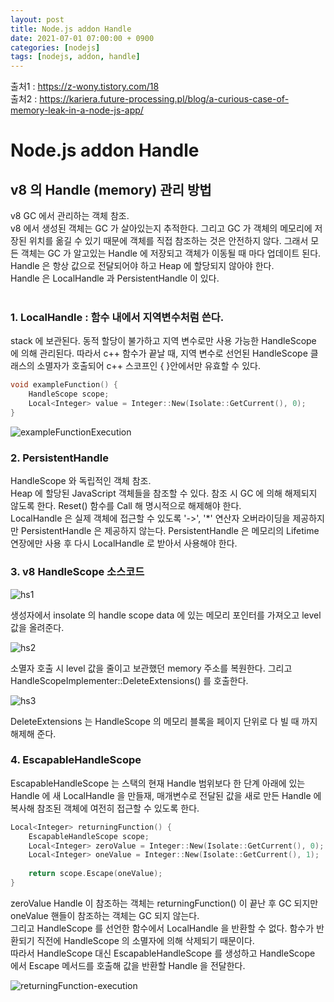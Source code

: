 ```yaml
---
layout: post
title: Node.js addon Handle
date: 2021-07-01 07:00:00 + 0900
categories: [nodejs]
tags: [nodejs, addon, handle]
---
```

출처1 : https://z-wony.tistory.com/18   
출처2 : https://kariera.future-processing.pl/blog/a-curious-case-of-memory-leak-in-a-node-js-app/

# Node.js addon Handle

## v8 의 Handle (memory) 관리 방법
v8 GC 에서 관리하는 객체 참조.   
v8 에서 생성된 객체는 GC 가 살아있는지 추적한다. 그리고 GC 가 객체의 메모리에 저장된 위치를 옮길 수 있기 때문에 객체를 직접 참조하는 것은 안전하지 않다. 그래서 모든 객체는 GC 가 알고있는 Handle 에 저장되고 객체가 이동될 때 마다 업데이트 된다. Handle 은 항상 값으로 전달되어야 하고 Heap 에 할당되지 않아야 한다.   
Handle 은 LocalHandle 과 PersistentHandle 이 있다.   
<br/>

### 1. LocalHandle : 함수 내에서 지역변수처럼 쓴다.  
stack 에 보관된다. 동적 할당이 불가하고 지역 변수로만 사용 가능한 HandleScope 에 의해 관리된다. 따라서 c++ 함수가 끝날 때, 지역 변수로 선언된 HandleScope 클래스의 소멸자가 호출되어 c++ 스코프인 { }안에서만 유효할 수 있다.

```cpp
void exampleFunction() { 
    HandleScope scope; 
    Local<Integer> value = Integer::New(Isolate::GetCurrent(), 0);
}
```

![exampleFunctionExecution](https://user-images.githubusercontent.com/13375810/124052097-b85cd180-da58-11eb-977b-0d588acc191f.gif)
<br/>

### 2. PersistentHandle
HandleScope 와 독립적인 객체 참조.   
Heap 에 할당된 JavaScript 객체들을 참조할 수 있다. 참조 시 GC 에 의해 해제되지 않도록 한다. Reset() 함수를 Call 해 명시적으로 해제해야 한다.   
LocalHandle 은 실제 객체에 접근할 수 있도록 '->', '*' 연산자 오버라이딩을 제공하지만 PersistentHandle 은 제공하지 않는다. PersistentHandle 은 메모리의 Lifetime 연장에만 사용 후 다시 LocalHandle 로 받아서 사용해야 한다.
<br/>

### 3. v8 HandleScope 소스코드
![hs1](https://user-images.githubusercontent.com/13375810/124055244-82225080-da5e-11eb-8906-7aea8d13646b.png)   

생성자에서 insolate 의 handle scope data 에 있는 메모리 포인터를 가져오고 level 값을 올려준다.   

![hs2](https://user-images.githubusercontent.com/13375810/124055422-d4637180-da5e-11eb-8439-0fdfcd546d24.png)   

소멸자 호출 시 level 값을 줄이고 보관했던 memory 주소를 복원한다. 그리고 HandleScopeImplementer::DeleteExtensions() 를 호출한다.   

![hs3](https://user-images.githubusercontent.com/13375810/124055533-0aa0f100-da5f-11eb-8c20-f3786a90303d.png)   

DeleteExtensions 는 HandleScope 의 메모리 블록을 페이지 단위로 다 빌 때 까지 해제해 준다.
<br/>

### 4. EscapableHandleScope
EscapableHandleScope 는 스택의 현재 Handle 범위보다 한 단계 아래에 있는 Handle 에 새 LocalHandle 을 만들재, 매개변수로 전달된 값을 새로 만든 Handle 에 복사해 참조된 객체에 여전히 접근할 수 있도록 한다.

```cpp
Local<Integer> returningFunction() { 
    EscapableHandleScope scope; 
    Local<Integer> zeroValue = Integer::New(Isolate::GetCurrent(), 0); 
    Local<Integer> oneValue = Integer::New(Isolate::GetCurrent(), 1); 
    
    return scope.Escape(oneValue);
}
```

zeroValue Handle 이 참조하는 객체는 returningFunction() 이 끝난 후 GC 되지만 oneValue 핸들이 참조하는 객체는 GC 되지 않는다.   
그리고 HandleScope 를 선언한 함수에서 LocalHandle 을 반환할 수 없다. 함수가 반환되기 직전에 HandleScope 의 소멸자에 의해 삭제되기 때문이다.   
따라서 HandleScope 대신 EscapableHandleScope 를 생성하고 HandleScope 에서 Escape 메서드를 호출해 값을 반환할 Handle 을 전달한다.

![returningFunction-execution](https://user-images.githubusercontent.com/13375810/124079764-86f9fb00-da84-11eb-968c-9b30c0be927c.gif)

